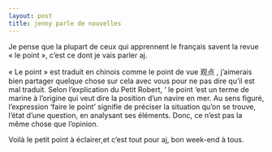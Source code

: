 ```yaml
---
layout: post
title: jenny parle de nouvelles
---
```


Je pense que la plupart de ceux qui apprennent le français savent la revue « le point », c’est ce dont je vais parler aj.

« Le point » est traduit en chinois comme le point de vue 观点 , j’aimerais bien partager quelque chose sur cela avec vous pour ne pas dire qu’il est mal traduit. Selon l’explication du Petit Robert, ‘ le point ‘est un terme de marine à l’origine qui veut dire la position d’un navire en mer. Au sens figuré, l’expression ‘faire le point’ signifie de préciser la situation qu’on se trouve, l’état d’une question, en analysant ses éléments. Donc, ce n’est pas la même chose que l’opinion.

Voilà le petit point à  éclairer,et c’est tout pour aj, bon week-end à tous.

